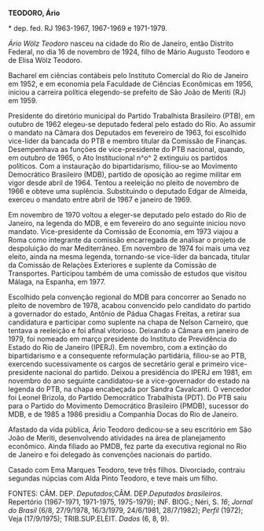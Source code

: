 **TEODORO, Ário**

\* dep. fed. RJ 1963-1967, 1967-1969 e 1971-1979.

*Ário Wölz Teodoro* nasceu na cidade do Rio de Janeiro, então Distrito
Federal, no dia 16 de novembro de 1924, filho de Mário Augusto Teodoro e
de Elisa Wölz Teodoro.

Bacharel em ciências contábeis pelo Instituto Comercial do Rio de
Janeiro em 1952, e em economia pela Faculdade de Ciências Econômicas em
1956, iniciou a carreira política elegendo-se prefeito de São João de
Meriti (RJ) em 1959.

Presidente do diretório municipal do Partido Trabalhista Brasileiro
(PTB), em outubro de 1962 elegeu-se deputado federal pelo estado do Rio.
Ao assumir o mandato na Câmara dos Deputados em fevereiro de 1963, foi
escolhido vice-líder da bancada do PTB e membro titular da Comissão de
Finanças. Desempenhava as funções de vice-presidente do PTB nacional,
quando, em outubro de 1965, o Ato Institucional n^o^ 2 extinguiu os
partidos políticos. Com a instauração do bipartidarismo, filiou-se ao
Movimento Democrático Brasileiro (MDB), partido de oposição ao regime
militar em vigor desde abril de 1964. Tentou a reeleição no pleito de
novembro de 1966 e obteve uma suplência. Substituindo o deputado Edgar
de Almeida, exerceu o mandato entre abril de 1967 e janeiro de 1969.

Em novembro de 1970 voltou a eleger-se deputado pelo estado do Rio de
Janeiro, na legenda do MDB, e em fevereiro do ano seguinte iniciou novo
mandato. Vice-presidente da Comissão de Economia, em 1973 viajou a Roma
como integrante da comissão encarregada de analisar o projeto de
despoluição do mar Mediterrâneo. Em novembro de 1974 foi mais uma vez
eleito, ainda na mesma legenda, tornando-se vice-líder da bancada,
titular da Comissão de Relações Exteriores e suplente da Comissão de
Transportes. Participou também de uma comissão de estudos que visitou
Málaga, na Espanha, em 1977.

Escolhido pela convenção regional do MDB para concorrer ao Senado no
pleito de novembro de 1978, acabou convencido pelo candidato do partido
a governador do estado, Antônio de Pádua Chagas Freitas, a retirar sua
candidatura e participar como suplente na chapa de Nelson Carneiro, que
tentava a reeleição e foi afinal vitorioso. Deixando a Câmara em janeiro
de 1979, foi nomeado em março presidente do Instituto de Previdência do
Estado do Rio de Janeiro (IPERJ). Em novembro, com a extinção do
bipartidarismo e a consequente reformulação partidária, filiou-se ao
PTB, exercendo sucessivamente os cargos de secretário geral e primeiro
vice-presidente nacional do partido. Deixou a presidência do IPERJ em
1981, em novembro do ano seguinte candidatou-se a vice-governador do
estado na legenda do PTB, na chapa encabeçada por Sandra Cavalcanti. O
vencedor foi Leonel Brizola, do Partido Democrático Trabalhista (PDT).
Do PTB saiu para o Partido do Movimento Democrático Brasileiro (PMDB),
sucessor do MDB, e de 1985 a 1986 presidiu a Companhia Docas do Rio de
Janeiro.

Afastado da vida pública, Ário Teodoro dedicou-se a seu escritório em
São João de Meriti, desenvolvendo atividades na área de planejamento
econômico. Ainda filiado ao PMDB, fez parte da executiva regional no Rio
de Janeiro e foi delegado às convenções nacionais do partido.

Casado com Ema Marques Teodoro, teve três filhos. Divorciado, contraiu
segundas núpcias com Alda Pinto Teodoro, e teve mais um filho.

FONTES: CÂM. DEP. *Deputados*;CÂM. DEP.*Deputados brasileiros*.
Repertório (1967-1971, 1971-1975, 1975-1979); INF. BIOG.; Néri, S. *16*;
*Jornal do Brasil* (6/8, 27/9/1978, 16/3/1979, 24/6/1981, 28/7/1982);
*Perfil* (1972); Veja (17/9/1975); TRIB.SUP.ELEIT. *Dados* (6, 8, 9).
